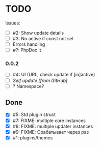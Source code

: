 # TODO

Issues:

- [ ] #2: Show update details
- [ ] #3: No active if const not set
- [ ] Errors handling
- [ ] #?: PhpDoc it

### 0.0.2
- [ ] #4: UI (URL, check update if [in]active)
- [ ] _Self update [from GitHub]_
- [ ] ? Namespace?

## Done
- [x] #5: Std plugin struct
- [x] #7: FIXME: multiple core instances
- [x] #8: FIXME: multiple updater instances
- [x] #9: FIXME: Срабатывает через раз
- [x] #1: plugins/themes
